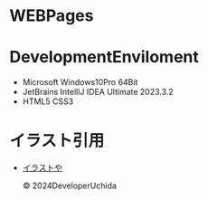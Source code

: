 # WEBPages
# DevelopmentEnviloment
- Microsoft Windows10Pro 64Bit
- JetBrains IntelliJ IDEA Ultimate 2023.3.2
- HTML5 CSS3
# イラスト引用
- [イラストや](https://www.irasutoya.com/)<p>
&copy; 2024DeveloperUchida 
